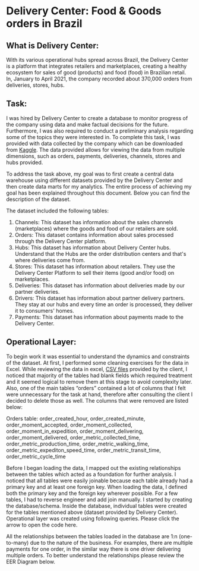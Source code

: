 # Delivery Center: Food & Goods orders in Brazil

## What is Delivery Center:
With its various operational hubs spread across Brazil, the Delivery Center is a platform that integrates retailers 
and marketplaces, creating a healthy ecosystem for sales of good (products) and food (food) in Brazilian retail. 
In, January to April 2021, the company recorded about 370,000 orders from deliveries, stores, hubs. 

## Task:
I was hired by Delivery Center to create a database to monitor progress of the company using data and make factual 
decisions for the future. Furthermore, I was also required to conduct a preliminary analysis regarding some of the 
topics they were interested in. To complete this task,  I was provided with data collected by the company which can 
be downloaded from [Kaggle](https://www.kaggle.com/nosbielcs/brazilian-delivery-center). The data provided allows 
for viewing the data from multiple dimensions, such as orders, payments, deliveries, channels, stores and hubs provided. 

To address the task above, my goal was to first create a central data warehouse using different datasets provided by 
the Delivery Center and then create data marts for my analytics. The entire process of achieving my goal has been explained 
throughout this document. Below you can find the description of the dataset.

The dataset included the following tables:

1.	Channels: This dataset has information about the sales channels (marketplaces) where the goods and food of our retailers are sold.
2.	Orders: This dataset contains information about sales processed through the Delivery Center platform.
3.	Hubs: This dataset has information about Delivery Center hubs. Understand that the Hubs are the order distribution centers and that's where deliveries come from.
4.	Stores: This dataset has information about retailers. They use the Delivery Center Platform to sell their items (good and/or food) on marketplaces.
5.	Deliveries: This dataset has information about deliveries made by our partner deliveries.
6.	Drivers: This dataset has information about partner delivery partners. They stay at our hubs and every time an order is processed, they deliver it to consumers' homes.
7.	Payments: This dataset has information about payments made to the Delivery Center.


## Operational Layer:

To begin work it was essential to understand the dynamics and constraints of the dataset. At first, I performed some 
cleaning exercises for the data in Excel. While reviewing the data in excel, [CSV files](url) provided by the client, I 
noticed that majority of the tables had blank fields which required treatment and it seemed logical to remove them at 
this stage to avoid complexity later. Also, one of the main tables  “orders” contained a lot of columns that I felt were 
unnecessary for the task at hand, therefore after consulting the client I decided to delete those as well. The columns that 
were removed are listed below:

Orders table: 
order_created_hour, order_created_minute, order_moment_accepted, order_moment_collected, order_moment_in_expedition, 
order_moment_delivering, order_moment_delivered, order_metric_collected_time, order_metric_production_time, order_metric_walking_time, 
order_metric_expediton_speed_time, order_metric_transit_time, order_metric_cycle_time

Before I began loading the data, I mapped out the existing relationships between the tables which acted as a foundation 
for further analysis. I noticed that all tables were easily joinable because each table already had a primary key and at 
least one foreign key. When loading the data, I defined both the primary key and the foreign key wherever possible. 
For a few tables, I had to reverse engineer and add join manually. I started by creating the database/schema. Inside the database, 
individual tables were created for the tables mentioned above (dataset provided by Delivery Center). Operational layer was created 
using following queries.
Please click the arrow to open the code here.

All the relationships between the tables loaded in the database are 1:n (one-to-many) due to the nature of the business. For examples, there are multiple payments for one order, in the similar way there is one driver delivering multiple orders. To better understand the relationships please review the EER Diagram below.



